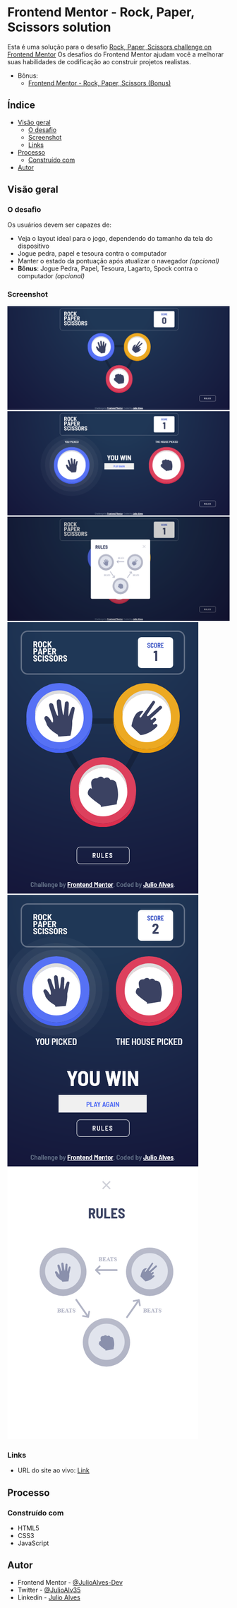 # Frontend Mentor - Rock, Paper, Scissors solution

Esta é uma solução para o desafio [Rock, Paper, Scissors challenge on Frontend Mentor](https://www.frontendmentor.io/challenges/rock-paper-scissors-game-pTgwgvgH) Os desafios do Frontend Mentor ajudam você a melhorar suas habilidades de codificação ao construir projetos realistas.

- Bônus:
  - [Frontend Mentor -  Rock, Paper, Scissors (Bonus)](https://github.com/JulioAlves-Dev/rock-paper-scissors-lizard-spock-bonus)

## Índice

- [Visão geral](#visão-geral)
  - [O desafio](#o-desafio)
  - [Screenshot](#screenshot)
  - [Links](#links)
- [Processo](#processo)
  - [Construído com](#construído-com)
- [Autor](#autor)

## Visão geral

### O desafio

Os usuários devem ser capazes de:

- Veja o layout ideal para o jogo, dependendo do tamanho da tela do dispositivo
- Jogue pedra, papel e tesoura contra o computador
- Manter o estado da pontuação após atualizar o navegador _(opcional)_
- **Bônus**: Jogue Pedra, Papel, Tesoura, Lagarto, Spock contra o computador _(opcional)_

### Screenshot

![](./screenshots/screenshot-1.png)
![](./screenshots/screenshot-2.png)
![](./screenshots/screenshot-3.png)
![](./screenshots/screenshot-mobile-1.png)
![](./screenshots/screenshot-mobile-2.png)
![](./screenshots/screenshot-mobile-3.png)

### Links

- URL do site ao vivo: [Link](https://julioalves-dev.github.io/rock-paper-scissors-challenge-on-frontend-mentor/)

## Processo

### Construído com

- HTML5
- CSS3
- JavaScript

## Autor

- Frontend Mentor - [@JulioAlves-Dev](https://www.frontendmentor.io/profile/JulioAlves-Dev)
- Twitter - [@JulioAlv35](https://twitter.com/JulioAlv35)
- Linkedin - [Julio Alves](https://www.linkedin.com/in/julio-alves-0119b01a6/)
